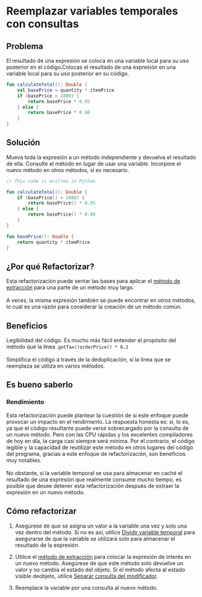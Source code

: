 # Reemplazar variables temporales con consultas

## Problema
El resultado de una expresión se coloca en una variable local para su uso posterior en el código.Colocas el resultado de una expresión en una variable local para su uso posterior en su código.

``` Kotlin
fun calculateTotal(): Double {
    val basePrice = quantity * itemPrice
    if (basePrice > 1000) {
        return basePrice * 0.95
    } else {
        return basePrice * 0.98
    }
}
```

## Solución
Mueva toda la expresión a un método independiente y devuelva el resultado de ella. 
Consulte el método en lugar de usar una variable. Incorpore el nuevo método en otros métodos, si es necesario.

``` Kotlin
// This code is written in Python

fun calculateTotal(): Double {
    if (basePrice() > 1000) {
        return basePrice() * 0.95
    } else {
        return basePrice() * 0.98
    }
}

fun basePrice(): Double {
    return quantity * itemPrice
}
```

## ¿Por qué Refactorizar?
Esta refactorización puede sentar las bases para aplicar el [método de extracción](./ExtractMethod.md) para una parte de un método muy largo.<br><br>A veces, la misma expresión también se puede encontrar en otros métodos, lo cual es una razón para considerar la creación de un método común.

## Beneficios
Legibilidad del código. Es mucho más fácil entender el propósito del método que la línea .`getTax()orderPrice() * 0.2`<br><br>Simplifica el código a través de la deduplicación, si la línea que se reemplaza se utiliza en varios métodos.

## Es bueno saberlo
### Rendimiento
Esta refactorización puede plantear la cuestión de si este enfoque puede provocar un impacto en el rendimiento. La respuesta honesta es: sí, lo es, ya que el código resultante puede verse sobrecargado por la consulta de un nuevo método. Pero con las CPU rápidas y los excelentes compiladores de hoy en día, la carga casi siempre será mínima. Por el contrario, el código legible y la capacidad de reutilizar este método en otros lugares del código del programa, gracias a este enfoque de refactorización, son beneficios muy notables.<br><br>No obstante, si la variable temporal se usa para almacenar en caché el resultado de una expresión que realmente consume mucho tiempo, es posible que desee detener esta refactorización después de extraer la expresión en un nuevo método.

## Cómo refactorizar
1. Asegúrese de que se asigna un valor a la variable una vez y solo una vez dentro del método. Si no es así, utilice [Dividir variable temporal](./SplitTemporary.md) para asegurarse de que la variable se utilizará solo para almacenar el resultado de la expresión.

2. Utilice el [método de extracción](./ExtractMethod.md) para colocar la expresión de interés en un nuevo método. Asegúrese de que este método solo devuelve un valor y no cambia el estado del objeto. Si el método afecta al estado visible deobjeto, utilice [Separar consulta del modificador](./SeparateQueryFromModifier.md).

3. Reemplace la variable por una consulta al nuevo método.

